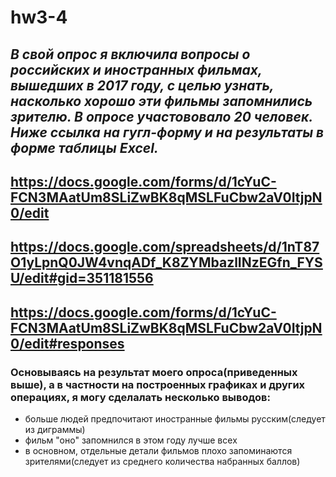 # hw3-4
## *В свой опрос я включила вопросы о российских и иностранных фильмах, вышедших в 2017 году, с целью узнать, насколько хорошо эти фильмы запомнились зрителю. В опросе участововало 20 человек. Ниже ссылка на гугл-форму и на результаты в форме таблицы Excel.*
## https://docs.google.com/forms/d/1cYuC-FCN3MAatUm8SLiZwBK8qMSLFuCbw2aV0ItjpN0/edit
## https://docs.google.com/spreadsheets/d/1nT87O1yLpnQ0JW4vnqADf_K8ZYMbazlINzEGfn_FYSU/edit#gid=351181556
## https://docs.google.com/forms/d/1cYuC-FCN3MAatUm8SLiZwBK8qMSLFuCbw2aV0ItjpN0/edit#responses
### Основываясь на результат моего опроса(приведенных выше), а в частности на построенных графиках и других операциях, я могу сделалать несколько выводов:
- больше людей предпочитают иностранные фильмы русским(следует из диграммы)
- фильм "оно" запомнился в этом году лучше всех
- в основном, отдельные детали фильмов плохо запоминаются зрителями(следует из среднего количества набранных баллов)
